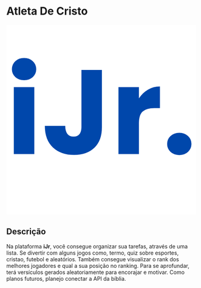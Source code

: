 # Atleta De Cristo
![alt text](logo.png)
## Descrição
Na plataforma **iJr**, você consegue organizar sua tarefas, através de uma lista. Se divertir com alguns jogos como, termo, quiz sobre esportes, cristao, futebol e aleatórios. Também consegue visualizar o rank dos melhores jogadores e qual a sua posição no ranking. Para se aprofundar, terá versículos gerados aleatoriamente para encorajar e motivar. Como planos futuros, planejo conectar a API da bíblia.